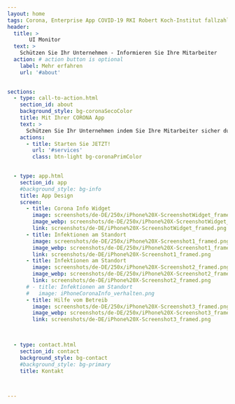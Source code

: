 ```yaml
---
layout: home
tags: Corona, Enterprise App COVID-19 RKI Robert Koch-Institut fallzahlen enterprise gesundheit Mitarbeiter unternehmen Infektionsfälle deutschland Corona  COVID-19  COVID19  COVID  Virus  Coronavirus  Testzentrum  Schnelltest  PCR  Testzentren  Corona-Testzentrum   Infektion  Symptome  Fieber  Husten  Unwohlsein  krank  Erkrankung  Coronavirus-Erkrankung  Impfen  Impfung  ansteckend  ansteckung  Arzt  Ärzte  Gesundheit  Risikogruppe  Maske  Teststellen  Gesundheitswesens  Hotline  Phase 1  Phase 2  Phase 3  Mund-Nasen-Schutzmasken  Schutzmasken  Mundschutz  Sicherheit  Hygiene  Hygienekonzept  Hygienemaßnahmen  Hygienemittel   Wiederanlauf  Handhygiene  Risikogruppe  Verhaltensregeln  Covid-19-Pandemie  Corona-Pandemie  Pandemie  Kurzarbeit  Robert-Koch-Institut  RKI  krankenhaus  Abstand  AHA  AHA Regeln  Verdachtsfällen  Corona-Warn-App  Corona App  CWA  corona-test  Corona-Prävention  Gesundheitsangebot  Pandemiefall 
header:
  title: >
       UI Monitor 
  text: >
    Schützen Sie Ihr Unternehmen - Informieren Sie Ihre Mitarbeiter 
  action: # action button is optional
    label: Mehr erfahren
    url: '#about'
 

sections:
  - type: call-to-action.html
    section_id: about
    background_style: bg-coronaSecoColor 
    title: Mit Ihrer CORONA App
    text: >
      Schützen Sie Ihr Unternehmen indem Sie Ihre Mitarbeiter sicher durch die Pandemie führen. Schaffen Sie Transparenz über die aktuelle Situation an Ihren Unternehmensstandorten. 
    actions:
      - title: Starten Sie JETZT!
        url: '#services'
        class: btn-light bg-coronaPrimColor

 
  - type: app.html
    section_id: app
    #background_style: bg-info
    title: App Design 
    screen:
      - title: Corona Info Widget
        image: screenshots/de-DE/250x/iPhone%20X-ScreenshotWidget_framed.png
        image_webp: screenshots/de-DE/250x/iPhone%20X-ScreenshotWidget_framed.webp
        link: screenshots/de-DE/iPhone%20X-ScreenshotWidget_framed.png
      - title: Infektionen am Standort
        image: screenshots/de-DE/250x/iPhone%20X-Screenshot1_framed.png 
        image_webp: screenshots/de-DE/250x/iPhone%20X-Screenshot1_framed.webp 
        link: screenshots/de-DE/iPhone%20X-Screenshot1_framed.png
      - title: Infektionen am Standort
        image: screenshots/de-DE/250x/iPhone%20X-Screenshot2_framed.png 
        image_webp: screenshots/de-DE/250x/iPhone%20X-Screenshot2_framed.webp 
        link: screenshots/de-DE/iPhone%20X-Screenshot2_framed.png
      # - title: Infektionen am Standort
      #   image: iPhoneCoronaInfo_verhalten.png
      - title: Hilfe vom Betreib
        image: screenshots/de-DE/250x/iPhone%20X-Screenshot3_framed.png 
        image_webp: screenshots/de-DE/250x/iPhone%20X-Screenshot3_framed.webp 
        link: screenshots/de-DE/iPhone%20X-Screenshot3_framed.png 

 

  - type: contact.html
    section_id: contact
    background_style: bg-contact
    #background_style: bg-primary
    title: Kontakt
 


---
```

 